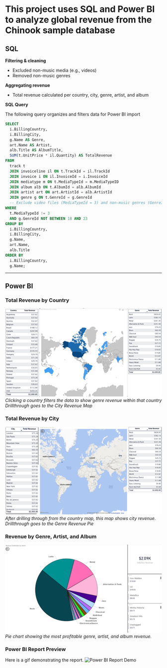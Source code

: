 # This project uses SQL and Power BI to analyze global revenue from the **Chinook sample database**

## SQL

**Filtering & cleaning**  
   - Excluded non-music media (e.g., videos)  
   - Removed non-music genres

**Aggregating revenue**  
   - Total revenue calculated per country, city, genre, artist, and album

**SQL Query**  

The following query organizes and filters data for Power BI import

```sql
SELECT
  i.BillingCountry,
  i.BillingCity,
  g.Name AS Genre,
  art.Name AS Artist,
  alb.Title AS AlbumTitle,
  SUM(t.UnitPrice * il.Quantity) AS TotalRevenue
FROM
  track t
  JOIN invoiceline il ON t.TrackId = il.TrackId
  JOIN invoice i ON il.InvoiceId = i.InvoiceId
  JOIN mediatype m ON t.MediaTypeId = m.MediaTypeID
  JOIN album alb ON t.AlbumId = alb.AlbumId
  JOIN artist art ON art.ArtistId = alb.ArtistId
  JOIN genre g ON t.GenreId = g.GenreId
  -- Exclude video files (MediaTypeId = 3) and non-music genres (GenreId 18-23)
WHERE
  t.MediaTypeId != 3
  AND g.GenreId NOT BETWEEN 18 AND 23
GROUP BY
  i.BillingCountry,
  i.BillingCity,
  g.Name,
  art.Name,
  alb.Title
ORDER BY
  i.BillingCountry,
  g.Name;
```

---



## Power BI

### Total Revenue by Country
![Country Revenue Map](images/country_revenue.png)
*Clicking a country filters the data to show genre revenue within that country*  
*Drillthrough goes to the City Revenue Map*
<br>
### Total Revenue by City
![City Revenue Map](images/city_revenue.png)
*After drilling through from the country map, this map shows city revenue.*  
*Drillthrough goes to the Genre Revenue Pie*
<br>
### Revenue by Genre, Artist, and Album
![Genre Revenue Pie](images/genre_pie.png)
*Pie chart showing the most profitable genre, artist, and album revenue.*
<br>
### Power BI Report Preview
Here is a gif demonstrating the report.
![Power BI Report Demo](images/PBIDesktop5oRCVeoRM3.gif)











